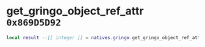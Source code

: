# get_gringo_object_ref_attr `0x869D5D92`

```lua
local result --[[ integer ]] = natives.gringo.get_gringo_object_ref_attr(_unk0 --[[ integer ]], _unk1 --[[ integer ]], _unk2 --[[ integer ]])
```